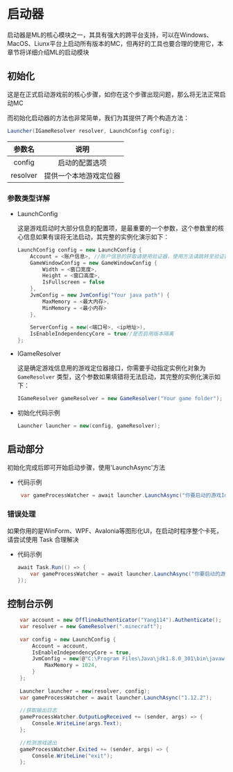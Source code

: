 # 启动器

启动器是ML的核心模块之一，其具有强大的跨平台支持，可以在Windows、MacOS、Liunx平台上启动所有版本的MC，但再好的工具也要合理的使用它，本章节将详细介绍ML的启动模块


## 初始化
这是在正式启动游戏前的核心步骤，如你在这个步骤出现问题，那么将无法正常启动MC

而初始化启动器的方法也非常简单，我们为其提供了两个构造方法：

```C#
Launcher(IGameResolver resolver, LaunchConfig config);
```

|参数名|说明|
|:---:|:---:|
| config | 启动的配置选项 |
| resolver | 提供一个本地游戏定位器 |



### 参数类型详解

+ LaunchConfig
    <div>这是游戏启动时大部分信息的配置项，是最重要的一个参数，这个参数里的核心信息如果有误将无法启动，其完整的实例化演示如下：</div>


    ```C#
    LaunchConfig config = new LaunchConfig {
        Account = <账户信息>, //账户信息的获取请使用验证器，使用方法请跳转至验证器文档查看
        GameWindowConfig = new GameWindowConfig {
            Width = <窗口宽度>,
            Height = <窗口高度>,
            IsFullscreen = false
        },
        JvmConfig = new JvmConfig("Your java path") {
            MaxMemory = <最大内存>,
            MinMemory = <最小内存> 
        },
        
        ServerConfig = new(<端口号>, <ip地址>),
        IsEnableIndependencyCore = true//是否启用版本隔离
    };   
    ```

+ IGameResolver

    这是确定游戏信息用的游戏定位器接口，你需要手动指定实例化对象为 `GameResolver` 类型，这个参数如果填错将无法启动，其完整的实例化演示如下：

    ```C#
    IGameResolver gameResolver = new GameResolver("Your game folder");
    ```


+ 初始化代码示例
    ```C#
    Launcher launcher = new(config, gameResolver);
    ```

## 启动部分

初始化完成后即可开始启动步骤，使用'LaunchAsync'方法
+ 代码示例
    ```C#
     var gameProcessWatcher = await launcher.LaunchAsync("你要启动的游戏Id");
    ```

### 错误处理
如果你用的是WinForm、WPF、Avalonia等图形化UI，在启动时程序整个卡死，请尝试使用 Task 合理解决
+ 代码示例
    ```C#
    await Task.Run(() => {
        var gameProcessWatcher = await launcher.LaunchAsync("你要启动的游戏Id");
    });
    ```

## 控制台示例


```C#
    var account = new OfflineAuthenticator("Yang114").Authenticate();
    var resolver = new GameResolver(".minecraft");
    
    var config = new LaunchConfig {
        Account = account,
        IsEnableIndependencyCore = true,
        JvmConfig = new(@"C:\Program Files\Java\jdk1.8.0_301\bin\javaw.exe") {
            MaxMemory = 1024,
        }
    };
    
    Launcher launcher = new(resolver, config);
    var gameProcessWatcher = await launcher.LaunchAsync("1.12.2");
    
    //获取输出日志
    gameProcessWatcher.OutputLogReceived += (sender, args) => {
        Console.WriteLine(args.Text);
    };
    
    //检测游戏退出
    gameProcessWatcher.Exited += (sender, args) => {
        Console.WriteLine("exit");  
    };
```
